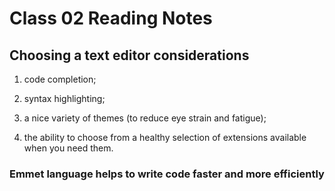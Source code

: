 # Class 02 Reading Notes #


## Choosing a text editor considerations

1. code completion;

2. syntax highlighting;
3. a nice variety of themes (to reduce eye strain and fatigue); 
4. the ability to choose from a healthy selection of extensions available when you need them.

### Emmet language helps to write code faster and more efficiently
